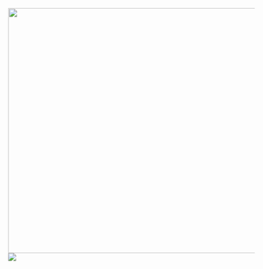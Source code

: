 <!---
mirr-1002/mirr-1002 is a ✨ special ✨ repository because its `README.md` (this file) appears on your GitHub profile.
You can click the Preview link to take a look at your changes.
--->


<a href="https://github.com/devxb/gitanimals">
  <img
    src="https://render.gitanimals.org/lines/mirr-1002?pet-id=590141970791975341"
    width="1000"
    height="500" 
  />
  <img src="https://render.gitanimals.org/farms/{mirr-1002}"/>
</a>
